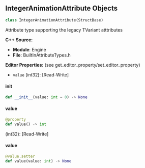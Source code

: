 ## IntegerAnimationAttribute Objects

```python
class IntegerAnimationAttribute(StructBase)
```

Attribute type supporting the legacy TVariant<int32> atttributes

**C++ Source:**

- **Module**: Engine
- **File**: BuiltInAttributeTypes.h

**Editor Properties:** (see get_editor_property/set_editor_property)

- ``value`` (int32):  [Read-Write]

<a id="unreal.IntegerAnimationAttribute.__init__"></a>

#### __init__

```python
def __init__(value: int = 0) -> None
```

<a id="unreal.IntegerAnimationAttribute.value"></a>

#### value

```python
@property
def value() -> int
```

(int32):  [Read-Write]

<a id="unreal.IntegerAnimationAttribute.value"></a>

#### value

```python
@value.setter
def value(value: int) -> None
```

<a id="unreal.StringAnimationAttribute"></a>